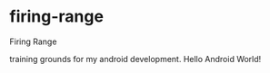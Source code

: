 firing-range
============

Firing Range

training grounds for my android development.  Hello Android World!
